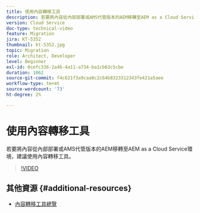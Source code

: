 ```yaml
---
title: 使用內容轉移工具
description: 若要將內容從內部部署或AMS代管版本的AEM移轉至AEM as a Cloud Service環境，建議使用內容轉移工具。
version: Cloud Service
doc-type: technical-video
feature: Migration
jira: KT-5352
thumbnail: kt-5352.jpg
topic: Migration
role: Architect, Developer
level: Beginner
exl-id: 0cefc336-2a46-4a11-a734-ba1cb63c5cbe
duration: 1062
source-git-commit: f4c621f3a9caa8c2c64b8323312343fe421a5aee
workflow-type: tm+mt
source-wordcount: '73'
ht-degree: 2%

---
```


# 使用內容轉移工具

若要將內容從內部部署或AMS代管版本的AEM移轉至AEM as a Cloud Service環境，建議使用內容轉移工具。

>[!VIDEO](https://video.tv.adobe.com/v/35460?quality=12&learn=on)

## 其他資源 {#additional-resources}

* [內容轉移工具總覽](https://experienceleague.adobe.com/docs/experience-manager-cloud-service/moving/cloud-migration/content-transfer-tool/overview-content-transfer-tool.html)
